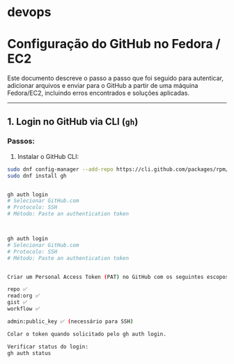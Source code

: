 # devops

# Configuração do GitHub no Fedora / EC2

Este documento descreve o passo a passo que foi seguido para autenticar, adicionar arquivos e enviar para o GitHub a partir de uma máquina Fedora/EC2, incluindo erros encontrados e soluções aplicadas.

---

## 1. Login no GitHub via CLI (`gh`)

### Passos:
1. Instalar o GitHub CLI:
```bash
sudo dnf config-manager --add-repo https://cli.github.com/packages/rpm/gh-cli.repo
sudo dnf install gh


gh auth login
# Selecionar GitHub.com
# Protocolo: SSH
# Método: Paste an authentication token



gh auth login
# Selecionar GitHub.com
# Protocolo: SSH
# Método: Paste an authentication token


Criar um Personal Access Token (PAT) no GitHub com os seguintes escopos:

repo ✅
read:org ✅
gist ✅
workflow ✅

admin:public_key ✅ (necessário para SSH)

Colar o token quando solicitado pelo gh auth login.

Verificar status do login: 
gh auth status


